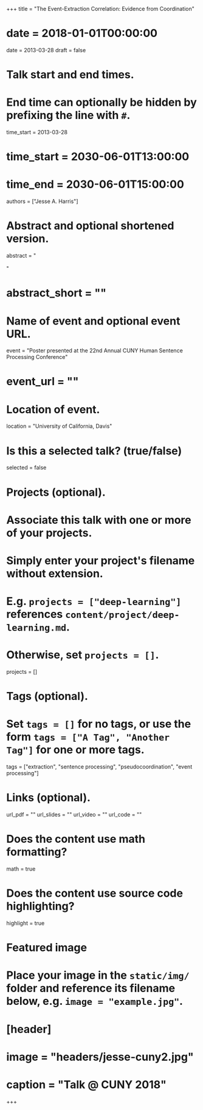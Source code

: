 +++
title = "The Event-Extraction Correlation: Evidence from Coordination"
# date = 2018-01-01T00:00:00
date = 2013-03-28
draft = false

# Talk start and end times.
#   End time can optionally be hidden by prefixing the line with `#`.
time_start = 2013-03-28
# time_start = 2030-06-01T13:00:00
# time_end = 2030-06-01T15:00:00

authors = ["Jesse A. Harris"]

# Abstract and optional shortened version.
abstract = "<br><br>"
# abstract_short = ""

# Name of event and optional event URL.
event = "Poster presented at the 22nd Annual CUNY Human Sentence Processing Conference"
# event_url = ""

# Location of event.
location = "University of California, Davis"

# Is this a selected talk? (true/false)
selected = false

# Projects (optional).
#   Associate this talk with one or more of your projects.
#   Simply enter your project's filename without extension.
#   E.g. `projects = ["deep-learning"]` references `content/project/deep-learning.md`.
#   Otherwise, set `projects = []`.
projects = []

# Tags (optional).
#   Set `tags = []` for no tags, or use the form `tags = ["A Tag", "Another Tag"]` for one or more tags.
tags = ["extraction", "sentence processing", "pseudocoordination", "event processing"]

# Links (optional).
url_pdf = ""
url_slides = ""
url_video = ""
url_code = ""

# Does the content use math formatting?
math = true

# Does the content use source code highlighting?
highlight = true

# Featured image
# Place your image in the `static/img/` folder and reference its filename below, e.g. `image = "example.jpg"`.
# [header]
# image = "headers/jesse-cuny2.jpg"
# caption = "Talk @ CUNY 2018"

+++

